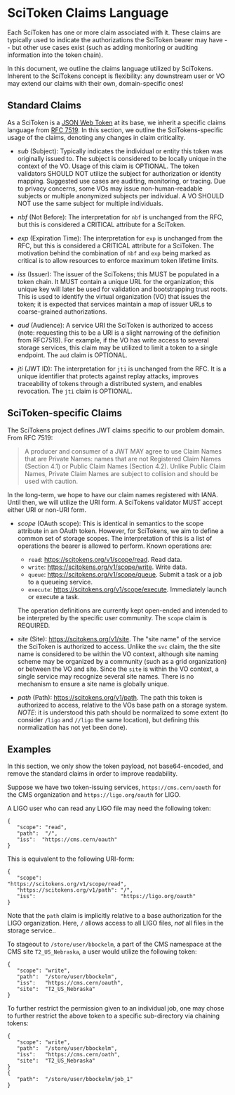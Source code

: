 
SciToken Claims Language
========================

Each SciToken has one or more claim associated with it.  These claims are typically used to indicate the authorizations the SciToken bearer may have -- but other use cases exist (such as adding monitoring or auditing information into the token chain).

In this document, we outline the claims language utilized by SciTokens.  Inherent to the SciTokens concept is flexibility: any downstream user or VO may extend our claims with their own, domain-specific ones!

Standard Claims
---------------

As a SciToken is a [JSON Web Token](https://jwt.io) at its base, we inherit a specific claims language from [RFC 7519](https://tools.ietf.org/html/rfc7519).  In this section, we outline the SciTokens-specific usage of the claims, denoting any changes in claim criticality.

* *sub* (Subject): Typically indicates the individual or entity this token was originally issued to.  The subject is considered to be locally unique in the context of the VO.  Usage of this claim is OPTIONAL.  The token validators SHOULD NOT utilize the subject for authorization or identity mapping.  Suggested use cases are auditing, monitoring, or tracing.  Due to privacy concerns, some VOs may issue non-human-readable subjects or multiple anonymized subjects per individual.  A VO SHOULD NOT use the same subject for multiple individuals.

* *nbf* (Not Before): The interpretation for `nbf` is unchanged from the RFC, but this is considered a CRITICAL attribute for a SciToken.

* *exp* (Expiration Time): The interpretation for `exp` is unchanged from the RFC, but this is considered a CRITICAL attribute for a SciToken.  The motivation behind the combination of `nbf` and `exp` being marked as critical is to allow resources to enforce maximum token lifetime limits.

* *iss* (Issuer): The issuer of the SciTokens; this MUST be populated in a token chain.  It MUST contain a unique URL for the organization; this unique key will later be used for validation and bootstrapping trust roots.  This is used to identify the virtual organization (VO) that issues the token; it is expected that services maintain a map of issuer URLs to coarse-grained authorizations.

* *aud* (Audience): A service URI the SciToken is authorized to access (note: requesting this to be a URI is a slight narrowing of the definition from RFC7519).  For example, if the VO has write access to several storage services, this claim may be utilized to limit a token to a single endpoint.  The `aud` claim is OPTIONAL.

* *jti* (JWT ID): The interpretation for `jti` is unchanged from the RFC. It is a unique identifier that protects against replay attacks, improves traceability of tokens through a distributed system, and enables revocation.  The `jti` claim is OPTIONAL.


SciToken-specific Claims
------------------------

The SciTokens project defines JWT claims specific to our problem domain.  From RFC 7519:

>   A producer and consumer of a JWT MAY agree to use Claim Names that
>   are Private Names: names that are not Registered Claim Names
>   (Section 4.1) or Public Claim Names (Section 4.2).  Unlike Public
>   Claim Names, Private Claim Names are subject to collision and should
>   be used with caution.

In the long-term, we hope to have our claim names registered with IANA.  Until then, we will
utilize the URI form.  A SciTokens validator MUST accept either URI or non-URI form.

* *scope* (OAuth scope): This is identical in semantics to the scope attribute in an OAuth token.  However, for SciTokens, we aim to define a common set of storage scopes.  The interpretation of this is a list of operations the bearer is allowed to perform.  Known operations are:

   * `read`: https://scitokens.org/v1/scope/read. Read data.
   * `write`: https://scitokens.org/v1/scope/write. Write data.
   * `queue`: https://scitokens.org/v1/scope/queue. Submit a task or a job to a queueing service.
   * `execute`: https://scitokens.org/v1/scope/execute. Immediately launch or execute a task.

   The operation definitions are currently kept open-ended and intended to be interpreted by the specific user community.  The `scope` claim is REQUIRED.

* *site* (Site): https://scitokens.org/v1/site.  The "site name" of the service the SciToken is authorized to access.  Unlike the `svc` claim, the the site name is considered to be within the VO context, although site naming scheme may be organized by a community (such as a grid organization) or between the VO and site.  Since the `site` is within the VO context, a single service may recognize several site names.  There is no mechanism to ensure a site name is globally unique.

* *path* (Path): https://scitokens.org/v1/path.  The path this token is authorized to access, relative to the VOs base path on a storage system.  _NOTE_: it is understood this path should be normalized to some extent (to consider `/ligo` and `//ligo` the same location), but defining this normalization has not yet been done).


Examples
--------

In this section, we only show the token payload, not base64-encoded, and remove the standard claims in order to improve readability.

Suppose we have two token-issuing services, `https://cms.cern/oauth` for the CMS organization and `https://ligo.org/oauth` for LIGO.

A LIGO user who can read any LIGO file may need the following token:

```
{
   "scope": "read",
   "path":  "/",
   "iss":  "https://cms.cern/oauth"
}
```

This is equivalent to the following URI-form:

```
{
   "scope":                         "https://scitokens.org/v1/scope/read",
   "https://scitokens.org/v1/path": "/",
   "iss":                           "https://ligo.org/oauth"
}
```

Note that the `path` claim is implicitly relative to a base authorization for the LIGO organization.  Here, `/` allows access to all LIGO files, _not_ all files in the storage service..

To stageout to `/store/user/bbockelm`, a part of the CMS namespace at the CMS site `T2_US_Nebraska`, a user would utilize the following token:

```
{
   "scope": "write",
   "path":  "/store/user/bbockelm",
   "iss":   "https://cms.cern/oauth",
   "site":  "T2_US_Nebraska"
}
```

To further restrict the permission given to an individual job, one may chose to further restrict the above token to a specific sub-directory via chaining tokens:

```
{
   "scope": "write",
   "path":  "/store/user/bbockelm",
   "iss":   "https://cms.cern/oath",
   "site":  "T2_US_Nebraska"
}
{
   "path":  "/store/user/bbockelm/job_1"
}
```

